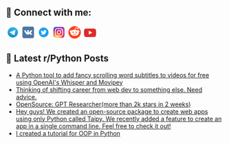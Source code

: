 ## 🔎 Connect with me:
[<img src="https://github.com/bullbesh/bullbesh/blob/main/images/Telegram.png" width="32" height="32" />](https://t.me/bullbesh)
[<img src="https://github.com/bullbesh/bullbesh/blob/main/images/VK.png" width="32" height="32" />](https://vk.com/bullbesh)
[<img src="https://github.com/bullbesh/bullbesh/blob/main/images/Twitter.png" width="32" height="32" />](https://twitter.com/bullbesh1)
[<img src="https://github.com/bullbesh/bullbesh/blob/main/images/Instagram.png" width="32" height="32" />](https://www.instagram.com/bullbesh)
[<img src="https://github.com/bullbesh/bullbesh/blob/main/images/Reddit.png" width="32" height="32" />](https://www.reddit.com/user/bullbesh)
[<img src="https://github.com/bullbesh/bullbesh/blob/main/images/YouTube.png" width="32" height="32" />](https://www.youtube.com/channel/UCtfjRs6uzgq5mfm8S06WTcg)

## 📕 Latest r/Python Posts
<!-- BLOG-POST-LIST:START -->
- [A Python tool to add fancy scrolling word subtitles to videos for free using OpenAI&#39;s Whisper and Movipey](https://www.reddit.com/r/Python/comments/158b6u1/a_python_tool_to_add_fancy_scrolling_word/)
- [Thinking of shifting career from web dev to something else. Need advice.](https://www.reddit.com/r/Python/comments/1589r60/thinking_of_shifting_career_from_web_dev_to/)
- [OpenSource: GPT Researcher&lpar;more than 2k stars in 2 weeks&rpar;](https://www.reddit.com/r/Python/comments/1589llb/opensource_gpt_researchermore_than_2k_stars_in_2/)
- [Hey guys! We created an open-source package to create web apps using only Python called Taipy. We recently added a feature to create an app in a single command line. Feel free to check it out!](https://www.reddit.com/r/Python/comments/1589499/hey_guys_we_created_an_opensource_package_to/)
- [I created a tutorial for OOP in Python](https://www.reddit.com/r/Python/comments/1588xm6/i_created_a_tutorial_for_oop_in_python/)
<!-- BLOG-POST-LIST:END -->
